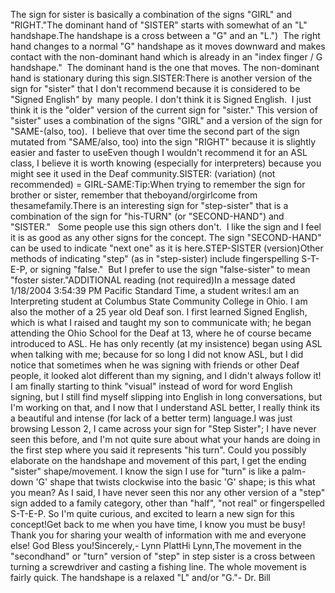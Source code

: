 The sign for sister is basically a combination of the signs "GIRL" and "RIGHT."The dominant hand of "SISTER" starts
with somewhat of an "L" handshape.The handshape is a cross between
a "G" and an "L.")  The right hand changes to a normal
"G" handshape as it moves downward and makes contact with the 
non-dominant hand which is already in an "index finger / G handshape."  The 
dominant hand is the one that moves. The non-dominant hand is stationary during 
this sign.SISTER:There is another version of the sign for "sister" that I don't recommend because 
it is considered to be "Signed English" by  many people. I don't think it 
is Signed English.  I just think it is the "older" version of the current 
sign for "sister." This version of "sister" uses a combination of the signs "GIRL" 
and a version of the sign for "SAME-(also, too).  I believe that over time 
the second part of the sign mutated from "SAME/also, too) into the sign "RIGHT" 
because it is slightly easier and faster to useEven though I wouldn't recommend it for an ASL class, I believe it is worth 
knowing (especially for interpreters) because you might see it used in the Deaf 
community.SISTER: (variation) (not recommended) = GIRL-SAME:Tip:When trying to remember the sign for brother or sister, remember 
that theboyand/orgirlcome
from thesamefamily.There is an interesting sign for "step-sister" that is a combination of the sign for "his-TURN" 
(or "SECOND-HAND") and "SISTER."   Some people use this sign others don't.  
I like the sign and I feel it is as good as any other signs for the concept. The 
sign "SECOND-HAND" can be used to indicate "next one" as it is here.STEP-SISTER (version)Other methods of indicating "step" 
(as in "step-sister) include fingerspelling S-T-E-P, or signing 
"false."  But I prefer to use the sign "false-sister" to mean 
"foster sister."ADDITIONAL reading (not required)In a message dated 1/18/2004 3:54:39 PM Pacific Standard Time, a student 
writes:I am an Interpreting student at Columbus State Community College in 
Ohio. I am also the mother of a 25 year old Deaf son. I first learned Signed 
English, which is what I raised and taught my son to communicate with; he began 
attending the Ohio School for the Deaf at 13, where he of course became 
introduced to ASL. He has only recently (at my insistence) began using ASL when 
talking with me; because for so long I did not know ASL, but I did notice that 
sometimes when he was signing with friends or other Deaf people, it looked alot 
different than my signing, and I didn't always follow it! I am finally starting 
to think "visual" instead of word for word English signing, but I still find 
myself slipping into English in long conversations, but I'm working on that, and 
I now that I understand ASL better, I really think its a beautiful and intense 
(for lack of a better term) language.I was just browsing Lesson 2, 
I came across your sign for "Step Sister"; I have never seen this before, and 
I'm not quite sure about what your hands are doing in the first step where you 
said it represents "his turn". Could you possibly elaborate on the handshape and 
movement of this part, I get the ending "sister" shape/movement. I know the sign 
I use for "turn" is like a palm-down 'G' shape that twists clockwise into the 
basic 'G' shape; is this what you mean? As I said, I have never seen this nor 
any other version of a "step" sign added to a family category, other than 
"half", "not real" or fingerspelled S-T-E-P. So I'm quite curious, and excited 
to learn a new sign for this concept!Get back to me when you have time, I know you must be busy! Thank you for 
sharing your wealth of information with me and everyone else! God Bless you!Sincerely,-
Lynn PlattHi Lynn,The movement in the "secondhand" or "turn" version of "step" in step sister is a 
cross between turning a screwdriver and casting a fishing line. The whole 
movement is fairly quick. The handshape is a relaxed "L" and/or "G."- Dr. Bill